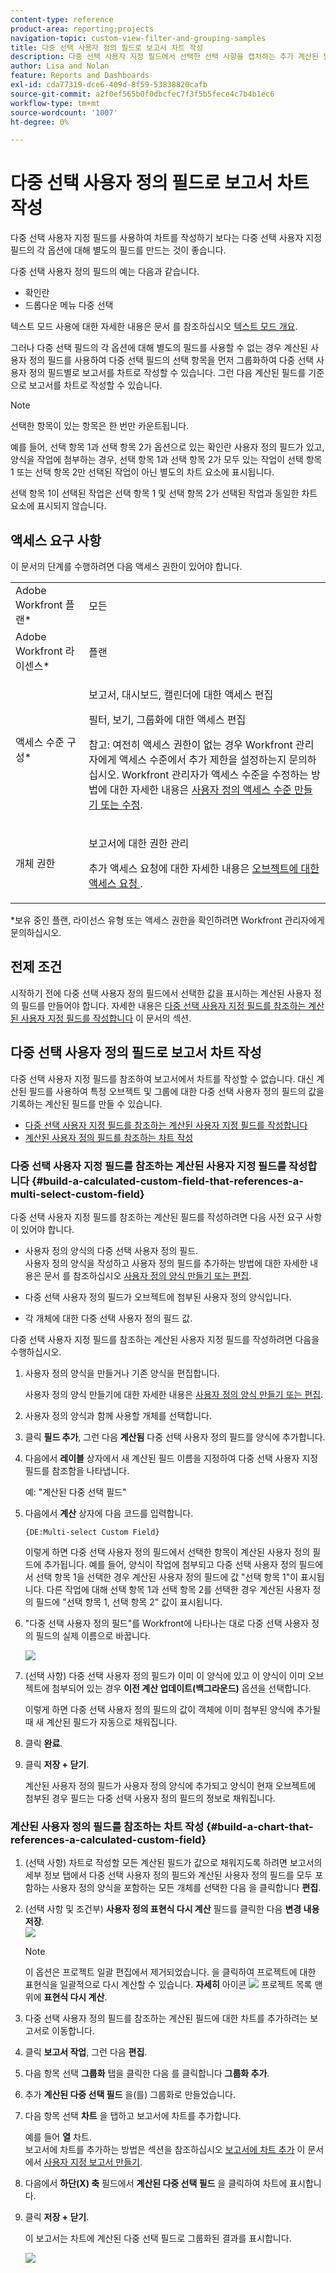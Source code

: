 ```yaml
---
content-type: reference
product-area: reporting;projects
navigation-topic: custom-view-filter-and-grouping-samples
title: 다중 선택 사용자 정의 필드로 보고서 차트 작성
description: 다중 선택 사용자 지정 필드에서 선택한 선택 사항을 캡처하는 추가 계산된 필드를 생성한 후에만 다중 선택 사용자 지정 필드로 보고서를 차트로 작성할 수 있습니다.
author: Lisa and Nolan
feature: Reports and Dashboards
exl-id: cda77319-dce6-409d-8f59-53838820cafb
source-git-commit: a2f0ef565b0f0dbcfec7f3f5b5fece4c7b4b1ec6
workflow-type: tm+mt
source-wordcount: '1007'
ht-degree: 0%

---
```


# 다중 선택 사용자 정의 필드로 보고서 차트 작성

<!--<span class="preview">The highlighted information on this page refers to functionality not yet generally available. It is available for all customers in the Preview environment and for a select group of customers in the Production environment.</span>-->

다중 선택 사용자 지정 필드를 사용하여 차트를 작성하기 보다는 다중 선택 사용자 지정 필드의 각 옵션에 대해 별도의 필드를 만드는 것이 좋습니다.

다중 선택 사용자 정의 필드의 예는 다음과 같습니다.

* 확인란
* 드롭다운 메뉴 다중 선택

텍스트 모드 사용에 대한 자세한 내용은 문서 를 참조하십시오 [텍스트 모드 개요](../../../reports-and-dashboards/reports/text-mode/understand-text-mode.md).

그러나 다중 선택 필드의 각 옵션에 대해 별도의 필드를 사용할 수 없는 경우 계산된 사용자 정의 필드를 사용하여 다중 선택 필드의 선택 항목을 먼저 그룹화하여 다중 선택 사용자 정의 필드별로 보고서를 차트로 작성할 수 있습니다. 그런 다음 계산된 필드를 기준으로 보고서를 차트로 작성할 수 있습니다.

>[!NOTE]
>
>선택한 항목이 있는 항목은 한 번만 카운트됩니다.
>
>예를 들어, 선택 항목 1과 선택 항목 2가 옵션으로 있는 확인란 사용자 정의 필드가 있고, 양식을 작업에 첨부하는 경우, 선택 항목 1과 선택 항목 2가 모두 있는 작업이 선택 항목 1 또는 선택 항목 2만 선택된 작업이 아닌 별도의 차트 요소에 표시됩니다.
>
>선택 항목 1이 선택된 작업은 선택 항목 1 및 선택 항목 2가 선택된 작업과 동일한 차트 요소에 표시되지 않습니다.

## 액세스 요구 사항

이 문서의 단계를 수행하려면 다음 액세스 권한이 있어야 합니다.

<table style="table-layout:auto"> 
 <col> 
 <col> 
 <tbody> 
  <tr> 
   <td role="rowheader">Adobe Workfront 플랜*</td> 
   <td> <p>모든</p> </td> 
  </tr> 
  <tr> 
   <td role="rowheader">Adobe Workfront 라이센스*</td> 
   <td> <p>플랜 </p> </td> 
  </tr> 
  <tr> 
   <td role="rowheader">액세스 수준 구성*</td> 
   <td> <p>보고서, 대시보드, 캘린더에 대한 액세스 편집</p> <p>필터, 보기, 그룹화에 대한 액세스 편집</p> <p>참고: 여전히 액세스 권한이 없는 경우 Workfront 관리자에게 액세스 수준에서 추가 제한을 설정하는지 문의하십시오. Workfront 관리자가 액세스 수준을 수정하는 방법에 대한 자세한 내용은 <a href="../../../administration-and-setup/add-users/configure-and-grant-access/create-modify-access-levels.md" class="MCXref xref">사용자 정의 액세스 수준 만들기 또는 수정</a>.</p> </td> 
  </tr> 
  <tr> 
   <td role="rowheader">개체 권한</td> 
   <td> <p>보고서에 대한 권한 관리</p> <p>추가 액세스 요청에 대한 자세한 내용은 <a href="../../../workfront-basics/grant-and-request-access-to-objects/request-access.md" class="MCXref xref">오브젝트에 대한 액세스 요청 </a>.</p> </td> 
  </tr> 
 </tbody> 
</table>

&#42;보유 중인 플랜, 라이선스 유형 또는 액세스 권한을 확인하려면 Workfront 관리자에게 문의하십시오.

## 전제 조건

시작하기 전에 다중 선택 사용자 정의 필드에서 선택한 값을 표시하는 계산된 사용자 정의 필드를 만들어야 합니다. 자세한 내용은 [다중 선택 사용자 지정 필드를 참조하는 계산된 사용자 지정 필드를 작성합니다](#build-a-calculated-custom-field-that-references-a-multi-select-custom-field) 이 문서의 섹션.

## 다중 선택 사용자 정의 필드로 보고서 차트 작성

<!--
<p data-mc-conditions="QuicksilverOrClassic.Draft mode">(NOTE: this moved to its own article, linked in the Note above!)</p>
-->

다중 선택 사용자 지정 필드를 참조하여 보고서에서 차트를 작성할 수 없습니다. 대신 계산된 필드를 사용하여 특정 오브젝트 및 그룹에 대한 다중 선택 사용자 정의 필드의 값을 기록하는 계산된 필드를 만들 수 있습니다. 

* [다중 선택 사용자 지정 필드를 참조하는 계산된 사용자 지정 필드를 작성합니다](#build-a-calculated-custom-field-that-references-a-multi-select-custom-field)
* [계산된 사용자 정의 필드를 참조하는 차트 작성](#build-a-chart-that-references-a-calculated-custom-field)

### 다중 선택 사용자 지정 필드를 참조하는 계산된 사용자 지정 필드를 작성합니다 {#build-a-calculated-custom-field-that-references-a-multi-select-custom-field}

다중 선택 사용자 지정 필드를 참조하는 계산된 필드를 작성하려면 다음 사전 요구 사항이 있어야 합니다.

* 사용자 정의 양식의 다중 선택 사용자 정의 필드.\
  사용자 정의 양식을 작성하고 사용자 정의 필드를 추가하는 방법에 대한 자세한 내용은 문서 를 참조하십시오 [사용자 정의 양식 만들기 또는 편집](../../../administration-and-setup/customize-workfront/create-manage-custom-forms/create-or-edit-a-custom-form.md).

* 다중 선택 사용자 정의 필드가 오브젝트에 첨부된 사용자 정의 양식입니다.
* 각 개체에 대한 다중 선택 사용자 정의 필드 값.

다중 선택 사용자 지정 필드를 참조하는 계산된 사용자 지정 필드를 작성하려면 다음을 수행하십시오.

1. 사용자 정의 양식을 만들거나 기존 양식을 편집합니다.

   사용자 정의 양식 만들기에 대한 자세한 내용은 [사용자 정의 양식 만들기 또는 편집](../../../administration-and-setup/customize-workfront/create-manage-custom-forms/create-or-edit-a-custom-form.md).

1. 사용자 정의 양식과 함께 사용할 개체를 선택합니다.
1. 클릭 **필드 추가**, 그런 다음 **계산됨** 다중 선택 사용자 정의 필드를 양식에 추가합니다.

1. 다음에서 **레이블** 상자에서 새 계산된 필드 이름을 지정하여 다중 선택 사용자 지정 필드를 참조함을 나타냅니다.

   예: &quot;계산된 다중 선택 필드&quot;

1. 다음에서 **계산** 상자에 다음 코드를 입력합니다.

   `{DE:Multi-select Custom Field}`

   이렇게 하면 다중 선택 사용자 정의 필드에서 선택한 항목이 계산된 사용자 정의 필드에 추가됩니다. 예를 들어, 양식이 작업에 첨부되고 다중 선택 사용자 정의 필드에서 선택 항목 1을 선택한 경우 계산된 사용자 정의 필드에 값 &quot;선택 항목 1&quot;이 표시됩니다. 다른 작업에 대해 선택 항목 1과 선택 항목 2를 선택한 경우 계산된 사용자 정의 필드에 &quot;선택 항목 1, 선택 항목 2&quot; 값이 표시됩니다.

1. &quot;다중 선택 사용자 정의 필드&quot;를 Workfront에 나타나는 대로 다중 선택 사용자 정의 필드의 실제 이름으로 바꿉니다.

   ![](assets/calculated-multi-select-custom-field-nwe-350x223.png)

1. (선택 사항) 다중 선택 사용자 정의 필드가 이미 이 양식에 있고 이 양식이 이미 오브젝트에 첨부되어 있는 경우 **이전 계산 업데이트(백그라운드)** 옵션을 선택합니다.

   이렇게 하면 다중 선택 사용자 정의 필드의 값이 객체에 이미 첨부된 양식에 추가될 때 새 계산된 필드가 자동으로 채워집니다.

1. 클릭 **완료**.
1. 클릭 **저장 + 닫기**.

   계산된 사용자 정의 필드가 사용자 정의 양식에 추가되고 양식이 현재 오브젝트에 첨부된 경우 필드는 다중 선택 사용자 정의 필드의 정보로 채워집니다.

### 계산된 사용자 정의 필드를 참조하는 차트 작성 {#build-a-chart-that-references-a-calculated-custom-field}

1. (선택 사항) 차트로 작성할 모든 계산된 필드가 값으로 채워지도록 하려면 보고서의 세부 정보 탭에서 다중 선택 사용자 정의 필드와 계산된 사용자 정의 필드를 모두 포함하는 사용자 정의 양식을 포함하는 모든 개체를 선택한 다음 을 클릭합니다 **편집**.
1. (선택 사항 및 조건부) **사용자 정의 표현식 다시 계산** 필드를 클릭한 다음 **변경 내용 저장**.\
   ![](assets/recalculate-custom-expressions-350x259.png)

   >[!NOTE]
   >
   >이 옵션은 프로젝트 일괄 편집에서 제거되었습니다.  을 클릭하여 프로젝트에 대한 표현식을 일괄적으로 다시 계산할 수 있습니다. **자세히** 아이콘 ![](assets/more-icon-45x33.png) 프로젝트 목록 맨 위에 **표현식 다시 계산**.

1. 다중 선택 사용자 정의 필드를 참조하는 계산된 필드에 대한 차트를 추가하려는 보고서로 이동합니다.
1. 클릭 **보고서 작업**, 그런 다음 **편집**.

1. 다음 항목 선택 <strong>그룹화</strong> 탭을 클릭한 다음 를 클릭합니다 <strong>그룹화 추가</strong>.
1. 추가 <strong>계산된 다중 선택 필드</strong> 을(를) 그룹화로 만들었습니다.
1. 다음 항목 선택 <strong>차트</strong> 을 탭하고 보고서에 차트를 추가합니다.

   예를 들어 **열** 차트.
   <br>보고서에 차트를 추가하는 방법은 섹션을 참조하십시오 <a href="../../../reports-and-dashboards/reports/creating-and-managing-reports/create-custom-report.md#add-a-chart" class="MCXref xref">보고서에 차트 추가</a> 이 문서에서 <a href="../../../reports-and-dashboards/reports/creating-and-managing-reports/create-custom-report.md" class="MCXref xref">사용자 지정 보고서 만들기</a>.
1. 다음에서 **하단(X) 축** 필드에서 <strong>계산된 다중 선택 필드</strong> 을 클릭하여 차트에 표시합니다.
1. 클릭 <strong>저장 + 닫기</strong>.

   이 보고서는 차트에 계산된 다중 선택 필드로 그룹화된 결과를 표시합니다.

   ![](assets/chart-multi-select-field-column-chart-example.png)